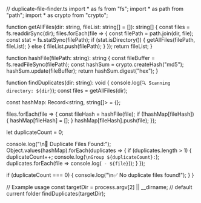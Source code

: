 // duplicate-file-finder.ts
import * as fs from "fs";
import * as path from "path";
import * as crypto from "crypto";

function getAllFiles(dir: string, fileList: string[] = []): string[] {
  const files = fs.readdirSync(dir);
  files.forEach(file => {
    const filePath = path.join(dir, file);
    const stat = fs.statSync(filePath);
    if (stat.isDirectory()) {
      getAllFiles(filePath, fileList);
    } else {
      fileList.push(filePath);
    }
  });
  return fileList;
}

function hashFile(filePath: string): string {
  const fileBuffer = fs.readFileSync(filePath);
  const hashSum = crypto.createHash("md5");
  hashSum.update(fileBuffer);
  return hashSum.digest("hex");
}

function findDuplicates(dir: string): void {
  console.log(`🔍 Scanning directory: ${dir}`);
  const files = getAllFiles(dir);

  const hashMap: Record<string, string[]> = {};

  files.forEach(file => {
    const fileHash = hashFile(file);
    if (!hashMap[fileHash]) {
      hashMap[fileHash] = [];
    }
    hashMap[fileHash].push(file);
  });

  let duplicateCount = 0;

  console.log("\n📂 Duplicate Files Found:");
  Object.values(hashMap).forEach(duplicates => {
    if (duplicates.length > 1) {
      duplicateCount++;
      console.log(`\nGroup ${duplicateCount}:`);
      duplicates.forEach(file => console.log(` - ${file}`));
    }
  });

  if (duplicateCount === 0) {
    console.log("\n✅ No duplicate files found!");
  }
}

// Example usage
const targetDir = process.argv[2] || __dirname; // default current folder
findDuplicates(targetDir);

